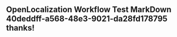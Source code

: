 <properties
ms.topic="hero-topic"
ms.test1="hero-topic"
ms.test2="test"/>

## OpenLocalization Workflow Test MarkDown 40deddff-a568-48e3-9021-da28fd178795 thanks!
